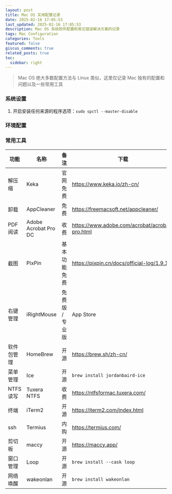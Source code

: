 ```yaml
---
layout: post
title: Mac OS 实用配置记录
date: 2025-02-16 17:05:53
last_updated: 2025-02-16 17:05:53
description: Mac OS 系统软件配置和常见错误解决方案的记录
tags: Mac Configuration
categories: Tools
featured: false
giscus_comments: true
related_posts: true
toc:
  sidebar: right
---
```


> Mac OS 绝大多数配置方法与 Linux 类似，这里仅记录 Mac 独有的配置和问题以及一些常用工具

### 系统设置

1. 开启安装任何来源的程序选项：`sudo spctl --master-disable`

### 环境配置


### 常用工具

| 功能       | 名称                 | 备注                 | 下载                                           |
| ---------- | -------------------- | -------------------- | ---------------------------------------------- |
| 解压缩     | Keka                 | 官网免费  | <https://www.keka.io/zh-cn/>                     |
| 卸载       | AppCleaner           | 免费                 | <https://freemacsoft.net/appcleaner/>            |
| PDF 阅读    | Adobe Acrobat Pro DC | 收费                 | <https://www.adobe.com/acrobat/acrobat-pro.html> |
| 截图       | PixPin               | 基本功能免费         | <https://pixpin.cn/docs/official-log/1.9.11>     |
| 右键管理   | iRightMouse           | 免费版 / 专业版      | App Store                                      |
| 软件包管理 | HomeBrew             | 开源                 | <https://brew.sh/zh-cn/>                         |
| 菜单管理   | Ice                  | 开源                 | `brew install jordanbaird-ice`                 |
| NTFS 读写   | Tuxera NTFS          | 收费                 | <https://ntfsformac.tuxera.com/>                 |
| 终端       | iTerm2               | 开源                 | <https://iterm2.com/index.html>                  |
| ssh        | Termius              | 内购                 | <https://termius.com/>                           |
| 剪切板     | maccy                | 开源                 | <https://maccy.app/>                             |
| 窗口管理   | Loop                 | 开源                 | `brew install --cask loop`  |
| 网络唤醒 | wakeonlan |开源 | `brew install wakeonlan`|
